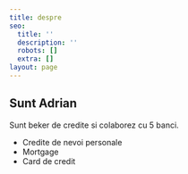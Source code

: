```yaml
---
title: despre
seo:
  title: ''
  description: ''
  robots: []
  extra: []
layout: page
---
```

## Sunt Adrian

Sunt beker de credite si colaborez cu 5 banci.

*   Credite de nevoi personale
*   Mortgage
*   Card de credit
